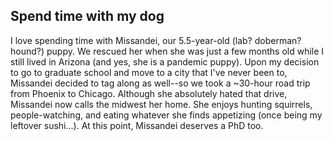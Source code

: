 ## Spend time with my dog
I love spending time with Missandei, our 5.5-year-old (lab? doberman? hound?) puppy. We rescued her when she was just a few months old while I still lived in Arizona (and yes, she is a pandemic puppy). Upon my decision to go to graduate school and move to a city that I've never been to, Missandei decided to tag along as well--so we took a ~30-hour road trip from Phoenix to Chicago. Although she absolutely hated that drive, Missandei now calls the midwest her home. She enjoys hunting squirrels, people-watching, and eating whatever she finds appetizing (once being my leftover sushi...). At this point, Missandei deserves a PhD too.

